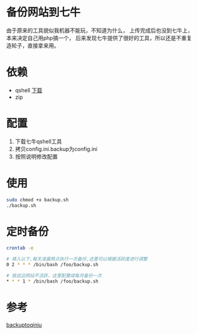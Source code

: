 # 备份网站到七牛

由于原来的工具貌似我机器不能玩，不知道为什么，
上传完成后也没到七牛上，本来决定自己用php搞一个，
后来发现七牛提供了很好的工具，所以还是不重复造轮子，直接拿来用。

# 依赖
* qshell [下载](http://devtools.qiniu.com/qshell-v2.0.3.zip)
* zip


# 配置
1. 下载七牛qshell工具
2. 拷贝config.ini.backup为config.ini
3. 按照说明修改配置

# 使用
```bash
sudo chmod +x backup.sh
./backup.sh
```

# 定时备份
```bash
crontab -e

# 填入以下,每天凌晨两点执行一次备份,这里可以根据活跃度进行调整
0 2 * * * /bin/bash /foo/backup.sh

# 我这边网站不活跃，这里配置成每月备份一次
* * * 1 * /bin/bash /foo/backup.sh
```

# 参考
[backuptoqiniu](https://github.com/ccbikai/backuptoqiniu)